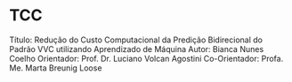 # TCC
Título: Redução do Custo Computacional da Predição Bidirecional do Padrão VVC utilizando Aprendizado de Máquina
Autor: Bianca Nunes Coelho
Orientador: Prof. Dr. Luciano Volcan Agostini 
Co-Orientador: Profa. Me. Marta Breunig Loose
